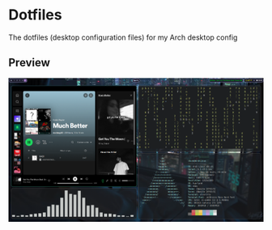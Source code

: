 # Dotfiles
The dotfiles (desktop configuration files) for my Arch desktop config

## Preview
![alt text](https://github.com/CheckToSee/dotfiles/blob/main/config_preview.png)
